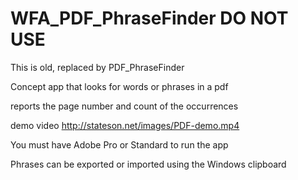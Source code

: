 # WFA_PDF_PhraseFinder DO NOT USE

This is old, replaced by PDF_PhraseFinder 

Concept app that looks for words or phrases in a pdf

reports the page number and count of the occurrences

demo video http://stateson.net/images/PDF-demo.mp4

You must have Adobe Pro or Standard to run the app

Phrases can be exported or imported using the Windows clipboard
